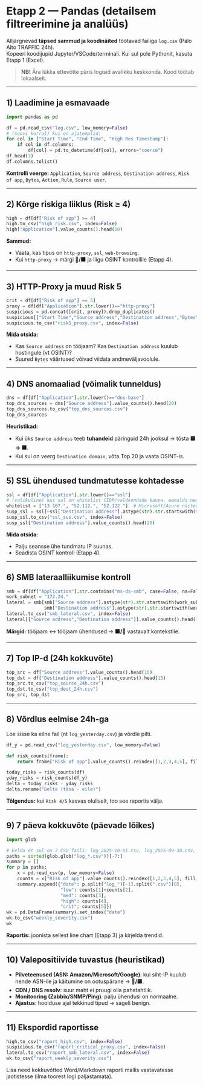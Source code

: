 # Etapp 2 — Pandas (detailsem filtreerimine ja analüüs)

Alljärgnevad **täpsed sammud ja koodinäited** töötavad failiga `log.csv` (Palo Alto TRAFFIC 24h).  
Kopeeri koodijupid Jupyter/VSCode/terminali. Kui sul pole Pythonit, kasuta Etapp 1 (Excel).

> **NB!** Ära lükka ettevõtte päris logisid avalikku keskkonda. Kood töötab lokaalselt.

---

## 1) Laadimine ja esmavaade

```python
import pandas as pd

df = pd.read_csv("log.csv", low_memory=False)
# (soovi korral) kui on ajatemplid:
for col in ["Start Time", "End Time", "High Res Timestamp"]:
    if col in df.columns:
        df[col] = pd.to_datetime(df[col], errors="coerce")
df.head(3)
df.columns.tolist()
```

**Kontrolli veerge:** `Application`, `Source address`, `Destination address`, `Risk of app`, `Bytes`, `Action`, `Rule`, `Source user`.

---

## 2) Kõrge riskiga liiklus (Risk ≥ 4)

```python
high = df[df["Risk of app"] >= 4]
high.to_csv("high_risk.csv", index=False)
high["Application"].value_counts().head(10)
```

**Sammud:**  
- Vaata, kas tipus on `http-proxy`, `ssl`, `web-browsing`.  
- Kui `http-proxy` → märgi **🔴/🟧** ja liigu OSINT kontrollile (Etapp 4).

---

## 3) HTTP-Proxy ja muud Risk 5

```python
crit = df[df["Risk of app"] == 5]
proxy = df[df["Application"].str.lower()=="http-proxy"]
suspicious = pd.concat([crit, proxy]).drop_duplicates()
suspicious[["Start Time","Source address","Destination address","Bytes","Rule"]].head(20)
suspicious.to_csv("risk5_proxy.csv", index=False)
```

**Mida otsida:**  
- Kas `Source address` on tööjaam? Kas `Destination address` kuulub hostingule (vt OSINT)?  
- Suured `Bytes` väärtused võivad viidata andmeväljavoolule.

---

## 4) DNS anomaaliad (võimalik tunneldus)

```python
dns = df[df["Application"].str.lower()=="dns-base"]
top_dns_sources = dns["Source address"].value_counts().head(20)
top_dns_sources.to_csv("top_dns_sources.csv")
top_dns_sources
```

**Heuristikad:**  
- Kui üks `Source address` teeb **tuhandeid** päringuid 24h jooksul → tõsta **🟨 → 🟧**.  
- Kui sul on veerg `Destination domain`, võta Top 20 ja vaata OSINT-is.

---

## 5) SSL ühendused tundmatutesse kohtadesse

```python
ssl = df[df["Application"].str.lower()=="ssl"]
# (valikuline) kui sul on whitelist CIDR/valdkondade kaupa, eemalda need:
whitelist = ["13.107.", "52.112.", "52.122."]  # Microsoft/Azure näited
susp_ssl = ssl[~ssl["Destination address"].astype(str).str.startswith(tuple(whitelist))]
susp_ssl.to_csv("ssl_sus.csv", index=False)
susp_ssl["Destination address"].value_counts().head(20)
```

**Mida otsida:**  
- Palju seansse ühe tundmatu IP suunas.  
- Seadista OSINT kontroll (Etapp 4).

---

## 6) SMB lateraalliikumise kontroll

```python
smb = df[df["Application"].str.contains("ms-ds-smb", case=False, na=False)]
work_subnet = "172.24."
lateral = smb[smb["Source address"].astype(str).str.startswith(work_subnet) &
              smb["Destination address"].astype(str).str.startswith(work_subnet)]
lateral.to_csv("smb_lateral.csv", index=False)
lateral[["Source address","Destination address"]].value_counts().head(15)
```

**Märgid:** tööjaam ↔ tööjaam ühendused → **🟧/🔴** vastavalt kontekstile.

---

## 7) Top IP-d (24h kokkuvõte)

```python
top_src = df["Source address"].value_counts().head(15)
top_dst = df["Destination address"].value_counts().head(15)
top_src.to_csv("top_source_24h.csv")
top_dst.to_csv("top_dest_24h.csv")
top_src, top_dst
```

---

## 8) Võrdlus eelmise 24h-ga

Loe sisse ka eilne fail (nt `log_yesterday.csv`) ja võrdle pilti.

```python
df_y = pd.read_csv("log_yesterday.csv", low_memory=False)

def risk_counts(frame):
    return frame["Risk of app"].value_counts().reindex([1,2,3,4,5], fill_value=0)

today_risks = risk_counts(df)
yday_risks = risk_counts(df_y)
delta = today_risks - yday_risks
delta.rename("Delta (täna - eile)")
```

**Tõlgendus:** kui `Risk 4/5` kasvas oluliselt, too see raportis välja.

---

## 9) 7 päeva kokkuvõte (päevade lõikes)

```python
import glob

# Eelda et sul on 7 CSV faili: log_2025-10-01.csv, log_2025-09-30.csv, ...
paths = sorted(glob.glob("log_*.csv"))[-7:]
summary = []
for p in paths:
    x = pd.read_csv(p, low_memory=False)
    counts = x["Risk of app"].value_counts().reindex([1,2,3,4,5], fill_value=0)
    summary.append({"date": p.split("log_")[-1].split(".csv")[0],
                    "low": counts[1]+counts[2],
                    "med": counts[3],
                    "high": counts[4],
                    "crit": counts[5]})
wk = pd.DataFrame(summary).set_index("date")
wk.to_csv("weekly_severity.csv")
wk
```

**Raportis:** joonista sellest line chart (Etapp 3) ja kirjelda trendid.

---

## 10) Valepositiivide tuvastus (heuristikad)

- **Pilveteenused (ASN: Amazon/Microsoft/Google)**: kui siht-IP kuulub nende ASN-ile ja käitumine on ootuspärane → **🔵/🟨**.  
- **CDN / DNS resolv**: suur maht ei pruugi olla pahatahtlik.  
- **Monitooring (Zabbix/SNMP/Ping)**: palju ühendusi on normaalne.  
- **Ajastus**: hoolduse ajal tekkinud tipud → sageli benign.

---

## 11) Ekspordid raportisse

```python
high.to_csv("raport_high.csv", index=False)
suspicious.to_csv("raport_critical_proxy.csv", index=False)
lateral.to_csv("raport_smb_lateral.csv", index=False)
wk.to_csv("raport_weekly_severity.csv")
```

Lisa need kokkuvõtted Word/Markdown raporti mallis vastavatesse jaotistesse (ilma toorest logi paljastamata).
